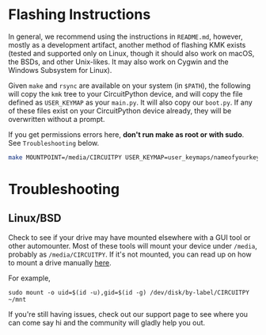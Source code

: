 # Flashing Instructions

In general, we recommend using the instructions in `README.md`, however, mostly
as a development artifact, another method of flashing KMK exists (tested and
supported only on Linux, though it should also work on macOS, the BSDs, and
other Unix-likes. It may also work on Cygwin and the Windows Subsystem for
Linux).

Given `make` and `rsync` are available on your system (in `$PATH`), the
following will copy the `kmk` tree to your CircuitPython device, and will copy
the file defined as `USER_KEYMAP` as your `main.py`. It will also copy our
`boot.py`. If any of these files exist on your CircuitPython device already, they
will be overwritten without a prompt.

If you get permissions errors here, **don't run make as root or with sudo**. See
`Troubleshooting` below.

```sh
make MOUNTPOINT=/media/CIRCUITPY USER_KEYMAP=user_keymaps/nameofyourkeymap.py BOARD=board/nameofyourboard/kb.py
```

# Troubleshooting
## Linux/BSD

Check to see if your drive may have mounted elsewhere with a GUI tool or other
automounter. Most of these tools will mount your device under `/media`, probably
as `/media/CIRCUITPY`.  If it's not mounted, you can read up on how to mount a
drive manually
[here](https://wiki.archlinux.org/index.php/File_systems#Mount_a_file_system).

For example,

`sudo mount -o uid=$(id -u),gid=$(id -g) /dev/disk/by-label/CIRCUITPY ~/mnt`

If you're still having issues, check out our support page to see where you can
come say hi and the community will gladly help you out.
